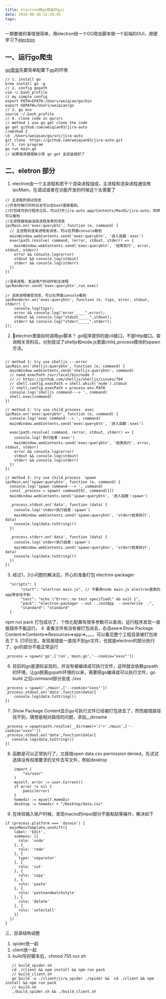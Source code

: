 ```yaml
---
title: electron做go爬虫的gui
date: 2018-08-30 15:20:45
tags:
---
```

一期要做的事情很简单，用electron给一个GO爬虫脚本做一个前端的GUI，顺便学习下[electron](https://electronjs.org/)
## 一、运行go爬虫
[go爬虫](https://github.com/weiqian93/jira-auto/tree/master)先要简单配置下[go](https://golang.org/)的环境
```
// 1. install go
brew install go -g
// 2. config gopath
vim ~/.bash_profile
// my simple config
export PATH=$PATH:/Users/weiqian/go/bin
export GOPATH=/Users/weiqian/go
// 3. go env 
source ~/.bash_profile
// 4. clone code in go/src 
// method 1 use go get clone the code 
go get github.com/weiqian93/jira-auto
//method 2  
cd  /Users/weiqian/go/src/jira-auto
git clone  https://github.com/weiqian93/jira-auto.git
// 5. run program
go run main.go
// 如果程序报错缺少库 go get 去安装就好了

```

## 二、eletron 部分

1. electron由一个主进程和若干个渲染进程组成，主进程和渲染进程通信用ipcMain，在调试或者在功能开发的时候这个太需要了

```
// 主进程的调试信息
//开发时候打印的日志可以在bash里面看到。
//打包成可执行程序之后，可以打开jira-auto.app/Contents/MacOS/jira-auto，同样可以看到
//主进程接收由渲染进程发来的消息
ipcMain.on('exec:querybtn', function (e, command) {
  // 主进程向渲染进程发消息，可以在界面console看到
  mainWindow.webContents.send('exec:querybtn', '进入函数：exec')
  exec(path.resolve( command, (error, stdout, stderr) => {
    mainWindow.webContents.send('exec:querybtn', '结束执行', error, stdout, stderr)
    error && console.log(error)
    stdout && console.log(stdout)
    stderr && console.log(stderr)
  })
})

//渲染进程，发送用户的动作到主进程
ipcRenderer.send('exec:querybtn',run_exec)

// 渲染进程接受消息，可以在界面console看到
ipcRenderer.on('exec:querybtn', function (e, tips, error, stdout, stderr) {
    console.log(tips);
    error && console.log("error_____",error);
    stdout && console.log("stdout_____",stdout);
    stderr && console.log("stderr_____",stderr);
});

```
2. electron里面如何调用go脚本？ go程序提供的是cli接口，不是http接口。查询相关资料后，分别尝试了shelljs和node.js里面child_process模块的spawn方法。

```

// method 1: try use shelljs ---error
ipcMain.on('shelljs:querybtn', function (e, command) {
  mainWindow.webContents.send('shelljs:querybtn', command)
  // need execPath /usr/local/bin/node ?
  // // https://github.com/shelljs/shelljs/issues/704
  // shell.config.execPath = shell.which('node').stdout
  // shell.config.execPath = process.env.PATH
  console.log('shelljs command---> ', command)
  shell.exec(command)
})

// method 2: try use child_process  exec
ipcMain.on('exec:querybtn', function (e, command) {
  console.log('exec command---> ', command)
  mainWindow.webContents.send('exec:querybtn', '进入函数：exec')

  exec(path.resolve( command, (error, stdout, stderr) => {
    console.log('执行结束：exec')
    mainWindow.webContents.send('exec:querybtn', '结束执行', error, stdout, stderr)
    error && console.log(error)
    stdout && console.log(stdout)
    stderr && console.log(stderr)
  })
})

// method 3: try use child_process  spawn
ipcMain.on('spawn:querybtn', function (e, command) {
  console.log('spawn command---> ', command)
  const _process = spawn( command[0], command[1])
  mainWindow.webContents.send('spawn:querybtn', '进入函数：spawn')

  _process.stdout.on('data', function (data) {
    console.log('stderr执行结束：spawn')
    mainWindow.webContents.send('spawn:querybtn', 'stderr结束执行', data)
    console.log(data.toString())
  })

  _process.stderr.on('data', function (data) {
    console.log('stderr执行结束：spawn')
    mainWindow.webContents.send('spawn:querybtn', 'stderr结束执行', data)
    console.log(data.toString())
  })
})

```
3. 经过1，2小问题的解决后，开心的准备打包  electron-packager
```  
  "scripts": {
       "start": "electron main.js", // 不要用node main.js electron里面的app等会找不到
       "test": "echo \"Error: no test specified\" && exit 1",
       "pack": "electron-packager --out ../outApp  --overwrite  .",
       "standard": "standard"
  }
```
npm run pack 打包成功了，个性化配置有很多参数可以查询，运行程序发现一直报错并不能运行。
4. 查看文件有没有被打包进去，右击exe=>Show Package Content=>Contents=>Resources=>app=>。。。。可以看见整个工程目录被打包进去了
5. 打印日志，发现报错是一直找不到go文件，也就是electron的部分执行了，go的部分不能正常运行
``` 
_process = spawn('go',['run','main.go','--cookie="xxxx"'])
``` 
6. 目前的go是源码呈现的，并没有被编译成可执行文件，这样就会依赖gopath的环境，让go脱离gopath环境的以来，需要把go编译成可以执行文件，go build 之后command部分变成 ./xxx 
```  
_process = spawn('./main',['--cookie="xxxx"'])
_process.stdout.on('data',function(data){
    console.log(data.toString())
})
```
7. Show Package Content显示go可执行文件已经被打包进去了，然而报错路径找不到，猜想是相对路径的问题，添加__dirname
 ```  
_process = spawn(path.resolve(__dirname)+'/'+'./main',['--cookie="xxxx"'])
_process.stdout.on('data',function(data){
    console.log(data.toString())
})
```
8. 函数是可以正常执行了，又报错open data.csv permission denied，先试试选择没有权限要求的文件去写文件，例如desktop
```
    import (
        "os/user"
    )
    myself, error := user.Current()
    if error != nil {
        panic(error)
    }
    homedir := myself.HomeDir
    desktop := homedir + "/Desktop/data.csv"
```
9. 在体验输入账户时候，发现macos的input部分不能粘贴等操作，解决如下
```
if (process.platform === 'darwin') {
  mainMenuTemplate.unshift({
    label: 'Edit',
    submenu: [{
      role: 'undo'
    }, {
      role: 'redo'
    }, {
      type: 'separator'
    }, {
      role: 'cut'
    }, {
      role: 'copy'
    }, {
      role: 'paste'
    }, {
      role: 'pasteandmatchstyle'
    }, {
      role: 'delete'
    }, {
      role: 'selectall'
    }]
  })
}

```

三、目录结构调整

1. spider放一起
2. client放一起
3. build写好脚本后，chmod 755 xxx.sh
```
   // build_spider.sh
   cd ./client && npm install && npm run pack 
   // build_client.sh
   go build -o ./client/jira_spider ./spider &&  cd ./client && npm install && npm run pack
   // build.sh 
   ./build_spider.sh && ./build_client.sh
```

  
   


